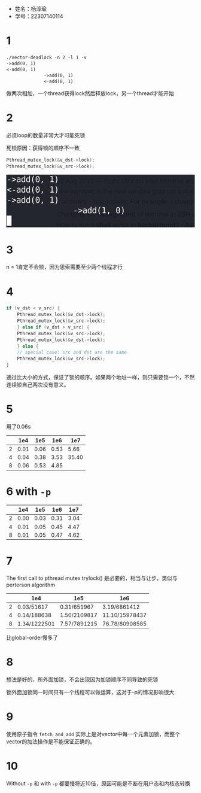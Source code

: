 - 姓名：杨淳瑜
- 学号：22307140114

# 1

```
./vector-deadlock -n 2 -l 1 -v
->add(0, 1)
<-add(0, 1)
              ->add(0, 1)
              <-add(0, 1)
```
做两次相加，一个thread获得lock然后释放lock，另一个thread才能开始

# 2

必须loop的数量非常大才可能死锁

死锁原因：获得锁的顺序不一致

```c
Pthread_mutex_lock(&v_dst->lock);
Pthread_mutex_lock(&v_src->lock);
```

![](2024-11-10-20-21-14.png)

# 3

n = 1肯定不会锁，因为思索需要至少两个线程才行

# 4

```c 
if (v_dst < v_src) {
	Pthread_mutex_lock(&v_dst->lock);
	Pthread_mutex_lock(&v_src->lock);
    } else if (v_dst > v_src) {
	Pthread_mutex_lock(&v_src->lock);
	Pthread_mutex_lock(&v_dst->lock);
    } else {
	// special case: src and dst are the same
	Pthread_mutex_lock(&v_src->lock);
}
```
通过比大小的方式，保证了锁的顺序。如果两个地址一样，则只需要锁一个，不然连续锁自己两次没有意义。

# 5

用了0.06s

|   | 1e4  | 1e5  | 1e6  | 1e7   |
|---|------|------|------|-------|
| 2 | 0.01 | 0.06 | 0.53 | 5.66  |
| 4 | 0.04 | 0.38 | 3.53 | 35.40 |
| 8 | 0.06 | 0.53 | 4.85 |       |

# 6 with `-p`

|   | 1e4  | 1e5  | 1e6  | 1e7  |
|---|------|------|------|------|
| 2 | 0.00 | 0.03 | 0.31 | 3.04 |
| 4 | 0.01 | 0.05 | 0.45 | 4.47 |
| 8 | 0.01 | 0.05 | 0.47 | 4.62 |

# 7

The first call to pthread mutex trylock() 是必要的，相当与让步，类似与perterson algorithm

|   | 1e4          | 1e5          | 1e6            |
|---|--------------|--------------|----------------|
| 2 | 0.03/51617   | 0.31/651967  | 3.19/6861412   |
| 4 | 0.14/188638  | 1.50/2109817 | 11.10/15978437 |
| 8 | 1.34/1222501 | 7.57/7891215 | 76.78/80908585 |

比global-order慢多了

# 8

想法是好的，所外面加锁，不会出现因为加锁顺序不同导致的死锁

锁外面加锁同一时间只有一个线程可以做运算，这对于-p的情况影响很大

# 9

使用原子指令 `fetch_and_add` 实际上是对vector中每一个元素加锁，而整个vector的加法操作是不能保证正确的。

# 10

Without `-p` 和 with `-p` 都要慢将近10倍，原因可能是不断在用户态和内核态转换